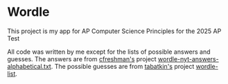 # Wordle

This project is my app for AP Computer Science Principles for the 2025 AP Test

All code was written by me except for the lists of possible answers and guesses. The answers are from [cfreshman's](https://github.com/cfreshman) project [wordle-nyt-answers-alphabetical.txt](https://gist.github.com/cfreshman/a7b776506c73284511034e63af1017ee). The possible guesses are from [tabatkin's](https://github.com/tabatkins) project [wordle-list](https://github.com/tabatkins/wordle-list).